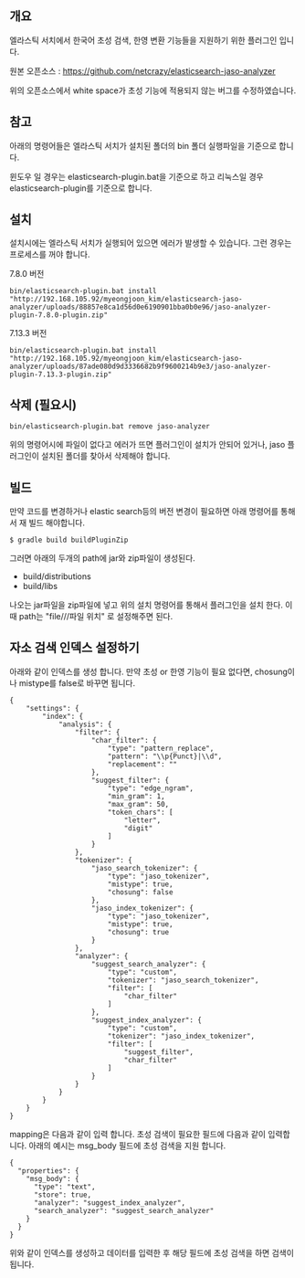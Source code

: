 ## 개요

엘라스틱 서치에서 한국어 초성 검색, 한영 변환 기능들을 지원하기 위한 플러그인 입니다.

원본 오픈소스 :  https://github.com/netcrazy/elasticsearch-jaso-analyzer

위의 오픈소스에서 white space가 초성 기능에 적용되지 않는 버그를 수정하였습니다.

## 참고
아래의 명령어들은 엘라스틱 서치가 설치된 폴더의 bin 폴더 실행파일을 기준으로 합니다.

윈도우 일 경우는 elasticsearch-plugin.bat을 기준으로 하고 리눅스일 경우 elasticsearch-plugin를 기준으로 합니다.

## 설치
설치시에는 엘라스틱 서치가 실행되어 있으면 에러가 발생할 수 있습니다. 그런 경우는 프로세스를 꺼야 합니다.

7.8.0 버전

```
bin/elasticsearch-plugin.bat install "http://192.168.105.92/myeongjoon_kim/elasticsearch-jaso-analyzer/uploads/88857e8ca1d56d0e6190901bba0b0e96/jaso-analyzer-plugin-7.8.0-plugin.zip"
```

7.13.3 버전

```
bin/elasticsearch-plugin.bat install "http://192.168.105.92/myeongjoon_kim/elasticsearch-jaso-analyzer/uploads/87ade080d9d3336682b9f9600214b9e3/jaso-analyzer-plugin-7.13.3-plugin.zip"
```




## 삭제 (필요시)
```
bin/elasticsearch-plugin.bat remove jaso-analyzer
```
위의 명령어시에 파일이 없다고 에러가 뜨면 플러그인이 설치가 안되어 있거나, jaso 플러그인이 설치된 폴더를 찾아서 삭제해야 합니다.


## 빌드
만약 코드를 변경하거나 elastic search등의 버전 변경이 필요하면 아래 명령어를 통해서 재 빌드 해야합니다.

~~~shell
$ gradle build buildPluginZip
~~~

그러면 아래의 두개의 path에 jar와 zip파일이 생성된다.

 - build/distributions
 - build/libs

나오는 jar파일을 zip파일에 넣고 위의 설치 명령어를 통해서 플러그인을 설치 한다. 이때 path는 "file///파일 위치" 로 설정해주면 된다.


## 자소 검색 인덱스 설정하기
아래와 같이 인덱스를 생성 합니다. 
만약 초성 or 한영 기능이 필요 없다면, chosung이나 mistype를 false로 바꾸면 됩니다.
```
{
    "settings": {
        "index": {
            "analysis": {
                "filter": {
                    "char_filter": {
                        "type": "pattern_replace",
                        "pattern": "\\p{Punct}|\\d",
                        "replacement": ""
                    },
                    "suggest_filter": {
                        "type": "edge_ngram",
                        "min_gram": 1,
                        "max_gram": 50,
                        "token_chars": [
                            "letter",
                            "digit"
                        ]
                    }
                },
                "tokenizer": {
                    "jaso_search_tokenizer": {
                        "type": "jaso_tokenizer",
                        "mistype": true,
                        "chosung": false
                    },
                    "jaso_index_tokenizer": {
                        "type": "jaso_tokenizer",
                        "mistype": true,
                        "chosung": true
                    }
                },
                "analyzer": {
                    "suggest_search_analyzer": {
                        "type": "custom",
                        "tokenizer": "jaso_search_tokenizer",
                        "filter": [
                            "char_filter"
                        ]
                    },
                    "suggest_index_analyzer": {
                        "type": "custom",
                        "tokenizer": "jaso_index_tokenizer",
                        "filter": [
                            "suggest_filter",
                            "char_filter"
                        ]
                    }
                }
            }
        }
    }
}
```

mapping은 다음과 같이 입력 합니다.
초성 검색이 필요한 필드에 다음과 같이 입력합니다. 아래의 예시는 msg_body 필드에 초성 검색을 지원 합니다. 

```
{
  "properties": {
    "msg_body": {
      "type": "text",
      "store": true,
      "analyzer": "suggest_index_analyzer",
      "search_analyzer": "suggest_search_analyzer"
    }
  }
}
```
위와 같이 인덱스를 생성하고 데이터를 입력한 후 해당 필드에 초성 검색을 하면 검색이 됩니다.